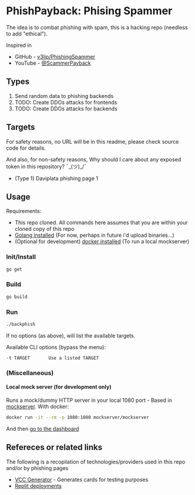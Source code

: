 # PhishPayback: Phising Spammer

The idea is to combat phishing with spam, this is a hacking repo (needless to add "ethical").

Inspired in

- GitHub - [v3lip/PhishingSpammer](https://github.com/v3lip/PhishingSpammer/)
- YouTube - [@ScammerPayback](https://www.youtube.com/@ScammerPayback)

## Types

1. Send random data to phishing backends
2. TODO: Create DDOs attacks for frontends
3. TODO: Create DDOs attacks for backends

## Targets

For safety reasons, no URL will be in this readme, please check source code for details.

And also, for non-safety reasons, Why should I care about any exposed token in this repository? ¯\_(ツ)_/¯

- (Type 1) Daviplata phishing page 1

## Usage

Requirements:

- This repo cloned. All commands here assumes that you are within your cloned copy of this repo
- [Golang installed](https://go.dev/doc/install) (For now, perhaps in future i'd upload binaries...)
- (Optional for development) [docker installed](https://docs.docker.com/engine/install/) (To run a local mockserver)

### Init/Install

```sh
go get
```

### Build

```sh
go build
```

### Run

```sh
./backphish
```
If no options (as above), will list the available targets.

Available CLI options (bypass the menu):
```
-t TARGET       Use a listed TARGET
```


### (Miscellaneous)

#### Local mock server (for development only)

Runs a mock/dummy HTTP server in your local 1080 port - Based in [mockserver](https://www.mock-server.com/). With docker:

```sh
docker run -it --rm -p 1080:1080 mockserver/mockserver
```

And then [go to the dashboard](http://localhost:1080/mockserver/dashboard)

## Refereces or related links

The following is a recopilation of technologies/providers used in this repo and/or by phishing pages

- [VCC Generator](https://www.vccgenerator.org/) - Generates cards for testing purposes
- [Replit deployments](https://replit.com/deployments)
